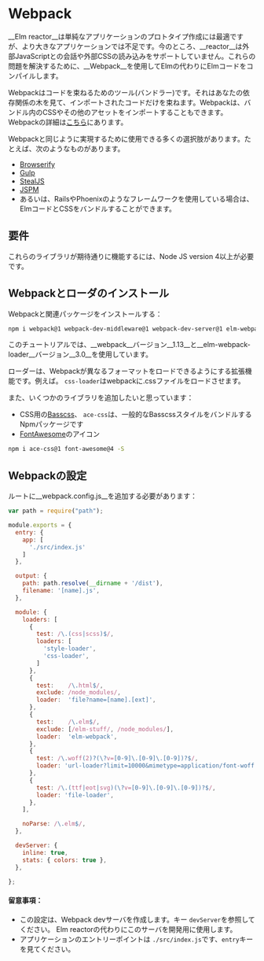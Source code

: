 # Webpack

__Elm reactor__は単純なアプリケーションのプロトタイプ作成には最適ですが、より大きなアプリケーションでは不足です。今のところ、__reactor__は外部JavaScriptとの会話や外部CSSの読み込みをサポートしていません。これらの問題を解決するために、__Webpack__を使用してElmの代わりにElmコードをコンパイルします。

Webpackはコードを束ねるためのツール(バンドラー)です。それはあなたの依存関係の木を見て、インポートされたコードだけを束ねます。Webpackは、バンドル内のCSSやその他のアセットをインポートすることもできます。 Webpackの詳細は[こちら](https://webpack.github.io/)にあります。

Webpackと同じように実現するために使用できる多くの選択肢があります。たとえば、次のようなものがあります。

- [Browserify](http://browserify.org/)
- [Gulp](http://gulpjs.com/)
- [StealJS](http://stealjs.com/)
- [JSPM](http://jspm.io/)
- あるいは、RailsやPhoenixのようなフレームワークを使用している場合は、ElmコードとCSSをバンドルすることができます。

## 要件

これらのライブラリが期待通りに機能するには、Node JS version 4以上が必要です。

## Webpackとローダのインストール

Webpackと関連パッケージをインストールする：

```bash
npm i webpack@1 webpack-dev-middleware@1 webpack-dev-server@1 elm-webpack-loader@3 file-loader@0 style-loader@0 css-loader@0 url-loader@0 -S
```

このチュートリアルでは、__webpack__バージョン__1.13__と__elm-webpack-loader__バージョン__3.0__を使用しています。

ローダーは、Webpackが異なるフォーマットをロードできるようにする拡張機能です。例えば。 `css-loader`はwebpackに.cssファイルをロードさせます。

また、いくつかのライブラリを追加したいと思っています：

- CSS用の[Basscss](http://www.basscss.com/)、 `ace-css`は、一般的なBasscssスタイルをバンドルするNpmパッケージです
- [FontAwesome](https://fortawesome.github.io/Font-Awesome/)のアイコン

```bash
npm i ace-css@1 font-awesome@4 -S
```

## Webpackの設定

ルートに__webpack.config.js__を追加する必要があります：

```js
var path = require("path");

module.exports = {
  entry: {
    app: [
      './src/index.js'
    ]
  },

  output: {
    path: path.resolve(__dirname + '/dist'),
    filename: '[name].js',
  },

  module: {
    loaders: [
      {
        test: /\.(css|scss)$/,
        loaders: [
          'style-loader',
          'css-loader',
        ]
      },
      {
        test:    /\.html$/,
        exclude: /node_modules/,
        loader:  'file?name=[name].[ext]',
      },
      {
        test:    /\.elm$/,
        exclude: [/elm-stuff/, /node_modules/],
        loader:  'elm-webpack',
      },
      {
        test: /\.woff(2)?(\?v=[0-9]\.[0-9]\.[0-9])?$/,
        loader: 'url-loader?limit=10000&mimetype=application/font-woff',
      },
      {
        test: /\.(ttf|eot|svg)(\?v=[0-9]\.[0-9]\.[0-9])?$/,
        loader: 'file-loader',
      },
    ],

    noParse: /\.elm$/,
  },

  devServer: {
    inline: true,
    stats: { colors: true },
  },

};
```

#### 留意事項：

- この設定は、Webpack devサーバを作成します。キー `devServer`を参照してください。 Elm reactorの代わりにこのサーバを開発用に使用します。
- アプリケーションのエントリーポイントは `./src/index.js`です、`entry`キーを見てください。
